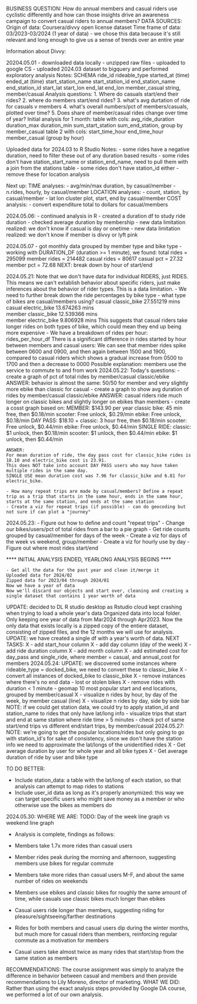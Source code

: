 BUSINESS QUESTION: How do annual members and casual riders use cyclistic differently and how can those insights drive an awareness campaign to convert casual riders to annual members?
DATA SOURCES: Origin of data: Coursera/divvy open license dataset
Time frame of data: 03/2023-03/2024 (1 year of data) - we chose this data because it's still relevant and long enough to give us a sense of trends over an entire year

Information about Divvy:


20204.05.01 - downloaded data locally
    - unzipped raw files
    - uploaded to google CS
    - uploaded 2024.03 dataset to bigquery and performed exploratory analysis
    Notes:
    SCHEMA
        ride_id
        rideable_type
        started_at (time)
        ended_at (time)
        start_station_name
        start_station_id
        end_station_name
        end_station_id
        start_lat
        start_lon
        end_lat
        end_lon
        member_casual       string, member/casual
Analysis questions:
    1. Where do casuals start/end their rides?
    2. where do members start/end rides?
    3. what's avg durtation of ride for casuals v members
    4. what's overall numbers/pct of members/casuals, plotted over time?
    5. Does share of member/casual rides change over time of year?
Initial analysis for 1 month:
table with cols:
    avg_ride_duration   duration_max    duration_min    sum_start_station   sum_end_station, group by member_casual
table 2 with cols:
    start_time_hour     end_time_hour   member_casual (group by hour)

Uploaded data for 2024.03 to R Studio
Notes:
    - some rides have a negative duration, need to filter these out of any duration based results
    - some rides don't have station_start_name or station_end_name, need to pull them with a join from the stations table
    - some rides don't have station_id either - remove these for location analysis

Next up:
TIME analyses:
    - avg/min/max duration, by casual/member
    - n.rides, hourly, by casual/member
LOCATION analyses:
    - count, station, by casual/member
    - lat lon cluster plot, start, end by casual/member
COST analysis:
    - convert expenditure total to dollars for casual/members

2024.05.06:
    - continued analysis in R
    - created a duration df to study ride duration
    - checked average duration by membership
    - new data limitation realized: we don't know if casual is day or onetime
    - new data limitation realized: we don't know if member is divvy or lyft pink

2024.05.07
    - got monthly data grouped by member type and bike type
    - working with DURATION_DF (duration >= 1 minute), we found:
    total rides = 295099
    member rides = 214482
    casual rides = 80617
    casual pct = 27.32
    member pct = 72.68
    NEXT: break down by hour of start/end

2024.05.21:
    Note that we don't have data for individual RIDERS, just RIDES. This means we can't extablish behavior about specific riders, just make inferences about the behavior of rider types.
    This is a data limitation.
    - We need to further break down the ride percentages by bike type - what type of bikes are casual/members using?
    casual        classic_bike  27.551219 mins   
    casual        electric_bike 13.674263 mins   
    member        classic_bike  12.539366 mins   
    member        electric_bike  9.806928 mins 
    This suggests that casual riders take longer rides on both types of bike, which could mean they end up being more expensive
    - We have a breakdown of rides per hour:
    rides_per_hour_df
    There is a significant difference in rides started by hour between members and casual users:
    We can see that member rides spike between 0600 and 0900, and then again between 1500 and 1900,
    compared to casual riders which shows a gradual increase from 0500 to 1700 and then a decrease to 0000
    Possible explanation: members use the service to commute to and from work
2024.05.22:
    Today's questions:
    - create a graph of pct of total rides by member/casual classic/ebike
    ANSWER: behavior is almost the same: 50/50 for member and very slightly more ebike than classic for casual
    - create a graph to show avg duration of rides by member/casual classic/ebike
    ANSWER: casual riders ride much longer on classic bikes and slightly longer on ebikes than members
    - create a cosst graph based on:
    MEMBER: $143.90 per year
    classic bike:       45 min free, then $0.18/min
    scooter:            Free unlock, $0.29/min
    ebike:              Free unlock, $0.18/min
    DAY PASS: $18.10 + 
    classic:            3 hour free, then $0.18/min
    scooter:            Free unlock, $0.44/min
    ebike:              Free unlock, $0.44/min
    SINGLE RIDE:
    classic:            $1 unlock, then $0.18/min
    scooter:            $1 unlock, then $0.44/min
    ebike:              $1 unlock, then $0.44/min

    ANSWER:
    For mean duration of ride, the day pass cost for classic_bike rides is 18.10 and electric_bike cost is 23.91.
    This does NOT take into account DAY PASS users who may have taken multiple rides in the same day.
    SINGLE USE mean duration cost was 7.96 for classic_bike and 6.81 for electric_bike.

    - How many repeat trips are made by casual/members? Define a repeat trip as a trip that starts in the same hour, ends in the same hour, starts at the same station, and ends at the same station
    - Create a viz for repeat trips (if possible) - can do geocoding but not sure if can plot a "journey"
2024.05.23:
    - Figure out how to define and count "repeat trips"
    - Change our bikes/users/pct of total rides from a bar to a pie graph
    - Get ride counts grouped by casual/member for days of the week
    - Create a viz for days of the week vs weekend, group/member
    - Create a viz for hourly use by day
    - Figure out where most rides start/end
    
**** INITIAL ANALYSIS ENDED, YEARLONG ANALYSIS BEGINS ****
    
    - Get all the data for the past year and clean it/merge it
    Uploaded data for 2024/02
    Zipped data for 2023/04 through 2024/01
    Now we have a year of data
    Now we'll discard our objects and start over, cleaning and creating a single dataset that contains 1 year worth of data
UPDATE: decided to DL R studio desktop as Rstudio cloud kept crashing when trying to load a whole year's data
Organized data into local folder. Only keeping one year of data from Mar2024 through Apr2023. Now the only data that exists locally is a zipped copy of the entiere dataset, consisting of zipped files, and the 12 months we will use for analysis.
UPDATE: we have created a single df with a year's worth of data. 
NEXT TASKS:
X   - add start_hour column 
X   - add day column (day of the week)
X  - add ride duration column
X   - add month column
X   - add estimated cost for day_pass and single_ride, where member = casual, and annual_cost for members
2024.05.24:
    UPDATE: we discovered some instances where rideable_type = docked_bike, we need to convert these to classic_bike
X   - convert all instances of docked_bike to classic_bike
X   - remove instances where there's no end data - lost or stolen bikes
X   - remove rides with duration < 1 minute
    - geomap 10 most popular start and end locations, grouped by member/casual
X   - visualize n rides by hour, by day of the week, by member casual (line)
X   - visualize n rides by day, side by side bar
    NOTE: if we could get station data, we could try to apply station_id and station_name to rides that only have lat/long info
    - visualize trips that start and end at same station where ride time > 5 minutes
    - check pct of same start/end trips vs different end/start trips, by member/casual
2024.05.27:
    NOTE: we're going to get the popular locations/rides but only going to go with station_id's for sake of consistency, since we don't have the station info we need to approximate the lat/longs of the unidentified rides
X   - Get average duration by user for whole year and all bike types
X   - Get average duration of ride by user and bike type


TO DO BETTER:
- Include station_data: a table with the lat/long of each station, so that analysis can attempt to map rides to stations
- Include user_id data as long as it's properly anonymized: this way we can target specific users who might save money as a member or who otherwise use the bikes as members do

2024.05.30:
WHERE WE ARE:
TODO: Day of the week line graph vs weekend line graph
- Analysis is complete, findings as follows:

- Members take 1.7x more rides than casual users
- Member rides peak during the morning and afternoon, suggesting members use bikes for regular commute
- Members take more rides than casual users M-F, and about the same number of rides on weekends
- Members use ebikes and classic bikes for roughly the same amount of time, while casuals use classic bikes much longer than    ebikes
- Casual users ride longer than members, suggesting riding for pleasure/sightseeing/farther destinations
- Rides for both members and casual users dip during the winter months, but much more for casual riders than members, reinforcing regular commute as a motivation for members
- Casual users take almost twice as many rides that start/stop from the same station as members

RECOMMENDATIONS:
The course assignment was simply to analyze the difference in behavior between casual and members and then provide recommendations to Lily Moreno, director of marketing.
WHAT WE DID:
Rather than using the exact analysis steps provided by Google DA course, we performed a lot of our own analysis.
